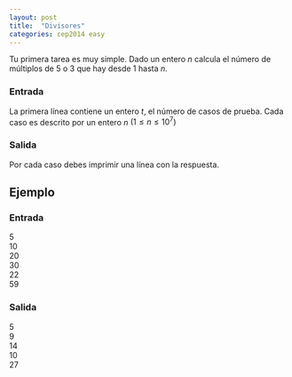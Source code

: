 ```yaml
---
layout: post
title:  "Divisores"
categories: cep2014 easy
---
```



Tu primera tarea es muy simple. Dado un entero _n_ calcula el número
de múltiplos de 5 o 3 que hay desde  1 hasta _n_.

### Entrada

La primera línea contiene un entero _t_, el número de casos de prueba.
Cada caso es descrito por un entero _n_ $(1 \leq n \leq 10^7)$

### Salida

Por cada caso debes imprimir una línea con la respuesta.

## Ejemplo

### Entrada
5  
10  
20  
30  
22  
59  

### Salida
5  
9  
14  
10  
27  

